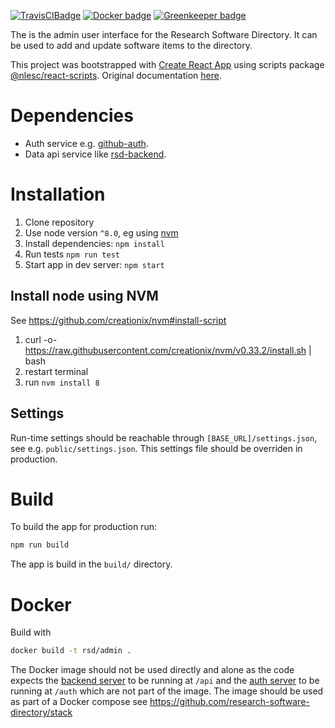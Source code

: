 [![TravisCIBadge](https://travis-ci.org/research-software-directory/admin.svg?branch=master)](https://travis-ci.org/research-software-directory/admin)
[![Docker badge](https://dockerbuildbadges.quelltext.eu/status.svg?organization=rsdnlesc&repository=admin)](https://hub.docker.com/r/rsdnlesc/admin/)
[![Greenkeeper badge](https://badges.greenkeeper.io/research-software-directory/admin.svg)](https://greenkeeper.io/)

The is the admin user interface for the Research Software Directory.
It can be used to add and update software items to the directory.

This project was bootstrapped with [Create React App](https://github.com/facebookincubator/create-react-app) using scripts package [@nlesc/react-scripts](https://github.com/NLeSC/create-react-app). Original documentation [here](https://github.com/NLeSC/create-react-app/blob/master/packages/react-scripts/template/README.md).

# Dependencies

* Auth service e.g. [github-auth](https://github.com/research-software-directory/auth-github).
* Data api service like [rsd-backend](https://github.com/research-software-directory/backend).

# Installation

1.  Clone repository
2.  Use node version `^8.0`, eg using [nvm](#install-node-using-nvm)
3.  Install dependencies: `npm install`
4.  Run tests `npm run test`
5.  Start app in dev server: `npm start`

## Install node using NVM

See https://github.com/creationix/nvm#install-script

1.  curl -o- https://raw.githubusercontent.com/creationix/nvm/v0.33.2/install.sh | bash
2.  restart terminal
3.  run `nvm install 8`

## Settings

Run-time settings should be reachable through `[BASE_URL]/settings.json`, see e.g. `public/settings.json`.
This settings file should be overriden in production.

# Build

To build the app for production run:

```bash
npm run build
```

The app is build in the `build/` directory.

# Docker

Build with

```bash
docker build -t rsd/admin .
```

The Docker image should not be used directly and alone as the code expects the [backend server](https://github.com/research-software-directory/backend) to be running at `/api` and the [auth server](https://github.com/research-software-directory/auth-github) to be running at `/auth` which are not part of the image.
The image should be used as part of a Docker compose see https://github.com/research-software-directory/stack
